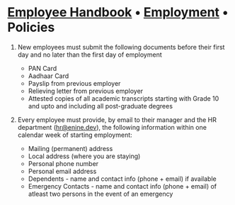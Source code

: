# [Employee Handbook](../index.md) • [Employment](index.md) • Policies

1. New employees must submit the following documents before their first day and no later than the first day of employment

    * PAN Card
    * Aadhaar Card
    * Payslip from previous employer
    * Relieving letter from previous employer
    * Attested copies of all academic transcripts starting with Grade 10 and upto and including all post-graduate degrees

2. Every employee must provide, by email to their manager and the HR department (hr@enine.dev), the following information within one calendar week of starting employment:

    * Mailing (permanent) address
    * Local address (where you are staying)
    * Personal phone number
    * Personal email address
    * Dependents - name and contact info (phone + email) if available
    * Emergency Contacts - name and contact info (phone + email) of atleast two persons in the event of an emergency
